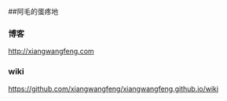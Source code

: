 ##阿毛的蛋疼地

### 博客

http://xiangwangfeng.com


### wiki

https://github.com/xiangwangfeng/xiangwangfeng.github.io/wiki




